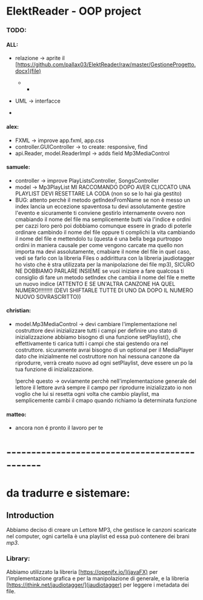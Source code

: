 # ElektReader - OOP project 

### TODO:
#### ALL: 
* relazione -> aprite il [https://github.com/pallax03/ElektReader/raw/master/GestioneProgetto.docx](file)
    * * 

* UML -> interfacce

* 

#### alex:
* FXML -> improve app.fxml, app.css
* controller.GUIController -> to create: responsive, find
* api.Reader, model.ReaderImpl -> adds field Mp3MediaControl 

#### samuele:
* controller -> improve PlayListsController, SongsController
* model -> Mp3PlayList MI RACCOMANDO DOPO AVER CLICCATO UNA PLAYLIST DEVI RESETTARE LA CODA (non so se lo hai gia gestito)
* BUG:
    attento perchè il metodo getIndexFromName se non è messo un index lancia un eccezione spaventosa tu devi assolutamente gestire l'evento e sicuramente ti conviene gestirlo  internamente ovvero non cmabiando il nome del file ma semplicemente butti via l'indice e ordini per cazzi loro però poi dobbiamo comunque essere in grado di poterle ordinare cambindo il nome del file oppure ti complichi la vita cambiando il nome del file e mettendolo tu (questa é una bella bega purtroppo ordini in maniera causale per come vengono carcate ma quello non importa ma devi assolutamente, cmabiare il nome del file in quel caso, vedi se farlo con la libreria Files o addirittura con la libreria jaudiotagger ho visto che è stra utilizzata per la manipolazione dei file mp3), SICURO NE DOBBIAMO PARLARE INSIEME se vuoi iniziare a fare qualcosa ti consiglio di fare un metodo setIndex che cambia il nome del file e mette un nuovo indice (ATTENTO E SE UN'ALTRA CANZONE HA QUEL NUMERO!!!!!!!!! (DEVI SHIFTARLE TUTTE DI UNO DA DOPO IL NUMERO NUOVO SOVRASCRITTO))

#### christian: 
* model.Mp3MediaControl -> devi cambiare l'implementazione 
    nel costruttore devi inizializzare tutti i campi per definire uno stato di inizializzazione
    abbiamo bisogno di una funzione setPlaylist(), che effettivamente ti carica tutti i campi che 
    stai gestendo ora nel costruttore.
    sicuramente avrai bisogno di un optional per il MediaPlayer dato che inizialmente nel costruttore non
    hai nessuna canzone da riprodurre, verrà creato nuovo ad ogni setPlaylist, deve essere un po la tua funzione di inizializzazione.

    !perchè questo -> ovviamente perchè nell'implementazione generale del lettore il lettore avrà sempre il campo per riprodurre inizializzato io non voglio che lui si resetta ogni volta che cambio playlist, ma semplicemente cambi il cmapo quando richiamo la determinata funzione

#### matteo:
* ancora non é pronto il lavoro per te

# ---------------------------------------------

# da tradurre e sistemare:
## Introduction
Abbiamo deciso di creare un Lettore MP3, che gestisce le canzoni scaricate nel computer,
ogni cartella è una playlist ed essa può contenere dei brani *mp3*.

### Library:
Abbiamo utilizzato la libreria [https://openjfx.io/](javaFX) per l’implementazione grafica e per la manipolazione di generale,
e la libreria [https://jthink.net/jaudiotagger/](jaudiotagger) per leggere i metadata dei file.
